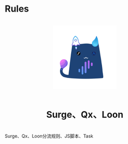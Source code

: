 # Rules
<div align="center">
<br>
<img width="200" src="https://raw.githubusercontent.com/BOBOLAOSHIV587/QX-Rules/refs/heads/main/sticker.webp">
<br>
<br>
<h1 align="center">Surge、Qx、Loon<h1>
</div>


Surge、Qx、Loon分流规则、JS脚本、Task




